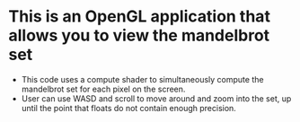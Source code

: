 <h1>This is an OpenGL application that allows you to view the mandelbrot set</h1>

- This code uses a compute shader to simultaneously compute the mandelbrot set for each pixel on the screen.
- User can use WASD and scroll to move around and zoom into the set, up until the point that floats do not contain enough precision.
